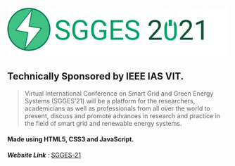 ![Conference Logo](https://github.com/ShubhMittal44/SGGES-21/blob/main/assets/SGGES%20Logo.png)

## Technically Sponsored by IEEE IAS VIT.

> Virtual International Conference on Smart Grid and Green Energy Systems (SGGES’21) will be a platform for the researchers, academicians as well as professionals from all over the world to present, discuss and promote advances in research and practice in the field of smart grid and renewable energy systems.

#### Made using HTML5, CSS3 and JavaScript.

**_Website Link_** : [SGGES-21](https://shubhmittal44.github.io/SGGES-21/Home_page/index.html)
